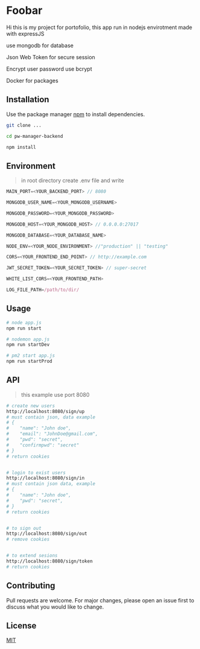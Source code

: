 # Foobar

Hi this is my project for portofolio,
this app run in nodejs envirotment made with expressJS 

use mongodb for database 

Json Web Token for secure session

Encrypt user password use bcrypt

Docker for packages


## Installation

Use the package manager [npm]() to install dependencies.

```bash
git clone ...

cd pw-manager-backend

npm install
```

## Environment

> in root directory create .env file and write
```js
MAIN_PORT=<YOUR_BACKEND_PORT> // 8080

MONGODB_USER_NAME=<YOUR_MONGODB_USERNAME>

MONGODB_PASSWORD=<YOUR_MONGODB_PASSWORD>

MONGODB_HOST=<YOUR_MONGODB_HOST> // 0.0.0.0:27017

MONGODB_DATABASE=<YOUR_DATABASE_NAME>

NODE_ENV=<YOUR_NODE_ENVIRONMENT> //"production" || "testing"

CORS=<YOUR_FRONTEND_END_POINT> // http://example.com

JWT_SECRET_TOKEN=<YOUR_SECRET_TOKEN> // super-secret

WHITE_LIST_CORS=<YOUR_FRONTEND_PATH>

LOG_FILE_PATH=/path/to/dir/

```

## Usage

```bash
# node app.js
npm run start

# nodemon app.js
npm run startDev

# pm2 start app.js
npm run startProd
```

## API

> this example use port 8080

```bash
# create new users
http://localhost:8080/sign/up
# must contain json, data example
# {
#    "name": "John doe",
#    "email": "JohnDoe@gmail.com",
#    "pwd": "secret",
#    "confirmpwd": "secret"
# } 
# return cookies


# login to exist users
http://localhost:8080/sign/in
# must contain json data, example
# {
#    "name": "John doe",
#    "pwd": "secret",
# } 
# return cookies


# to sign out
http://localhost:8080/sign/out
# remove cookies


# to extend sesions
http://localhost:8080/sign/token
# return cookies

```

## Contributing

Pull requests are welcome. For major changes, please open an issue first
to discuss what you would like to change.

## License

[MIT]()